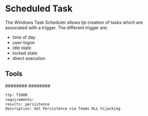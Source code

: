 # Scheduled Task
The Windows Task Scheduler allows tje creation of tasks which are associated with a trigger. The different trigger are:
* time of day
* user-logon
* idle state
* locked state
* direct execution


## Tools
########
########


```meta
ttp: T1000
requirements: 
results: persistence
description: Get Persistence via Teams DLL hijacking
```
